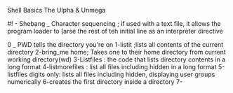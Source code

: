 Shell Basics
The Ulpha & Unmega

#! - Shebang _ Character sequencing ; if used with a text file, it allows the program loader to [arse the rest of teh initial line as an interpreter directive

0 _ PWD tells the directory you're on
1-listit ;lists all contents of the current directory
2-bring_me home; Takes one to their home directory from current working directory(wd)
3-Listfiles : the code that lists directory contents in a long format
4-listmorefiles : list all files including hidden in a long format
5-listfiles digits only: lists all files including hidden, displaying user groups numerically
6-creates the first directory inside a directory
7- 